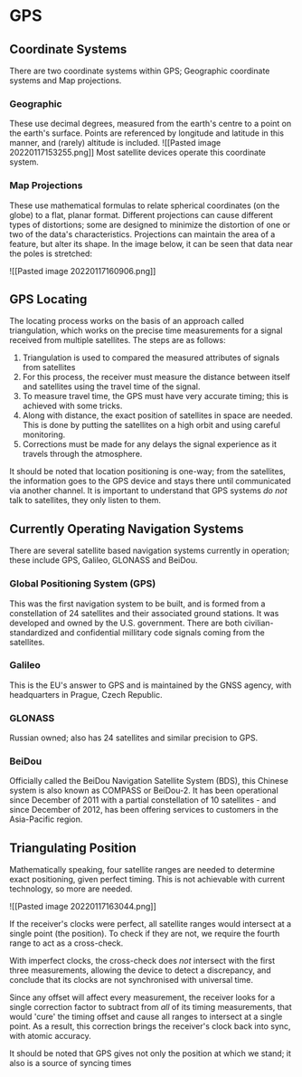 # GPS

## Coordinate Systems
There are two coordinate systems within GPS; Geographic coordinate systems and Map projections.

### Geographic

These use decimal degrees, measured from the earth's centre to a point on the earth's surface. Points are referenced by longitude and latitude in this manner, and (rarely) altitude is included.
	![[Pasted image 20220117153255.png]] 
	Most satellite devices operate this coordinate system.

### Map Projections

These use mathematical formulas to relate spherical coordinates (on the globe) to a flat, planar format. Different projections can cause different types of distortions; some are designed to minimize the distortion of one or two of the data's characteristics. Projections can maintain the area of a feature, but alter its shape. In the image below, it can be seen that data near the poles is stretched:

![[Pasted image 20220117160906.png]]


## GPS Locating

The locating process works on the basis of an approach called triangulation, which works on the precise time measurements for a signal received from multiple satellites. The steps are as follows:

1. Triangulation is used to compared the measured attributes of signals from satellites
2. For this process, the receiver must measure the distance between itself and satellites using the travel time of the signal.
3. To measure travel time, the GPS must have very accurate timing; this is achieved with some tricks.
4. Along with distance, the exact position of satellites in space are needed. This is done by putting the satellites on a high orbit and using careful monitoring.
5. Corrections must be made for any delays the signal experience as it travels through the atmosphere.

It should be noted that location positioning is one-way; from the satellites, the information goes to the GPS device and stays there until communicated via another channel. It is important to understand that GPS systems *do not* talk to satellites, they only listen to them.

## Currently Operating Navigation Systems

There are several satellite based navigation systems currently in operation; these include GPS, Galileo, GLONASS and BeiDou.

### Global Positioning System (GPS)
This was the first navigation system to be built, and is formed from a constellation of 24 satellites and their associated ground stations. It was developed and owned by the U.S. government. There are both civilian-standardized and confidential millitary code signals coming from the satellites.


### Galileo

This is the EU's answer to GPS and is maintained by the GNSS agency, with headquarters in Prague, Czech Republic.

### GLONASS

Russian owned; also has 24 satellites and similar precision to GPS.

### BeiDou

Officially called the BeiDou Navigation Satellite System (BDS), this Chinese system is also known as COMPASS or BeiDou-2. It has been operational since December of 2011 with a partial constellation of 10 satellites - and since December of 2012, has been offering services to customers in the Asia-Pacific region.

## Triangulating Position

Mathematically speaking, four satellite ranges are needed to determine exact positioning, given perfect timing. This is not achievable with current technology, so more are needed.  

![[Pasted image 20220117163044.png]]

If the receiver's clocks were perfect, all satellite ranges would intersect at a single point (the position). To check if they are not, we require the fourth range to act as a cross-check. 

With imperfect clocks, the cross-check does *not* intersect with the first three measurements, allowing the device to detect a discrepancy, and conclude that its clocks are not synchronised with universal time. 

Since any offset will affect every measurement, the receiver looks for a single correction factor to subtract from *all* of its timing measurements, that would 'cure' the timing offset and cause all ranges to intersect at a single point. As a result, this correction brings the receiver's clock back into sync, with atomic accuracy.

It should be noted that GPS gives not only the position at which we stand; it also is a source of syncing times


